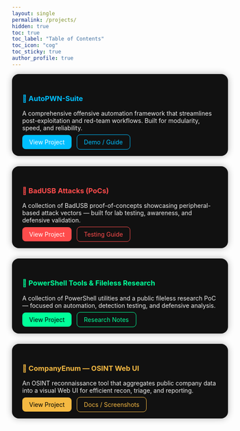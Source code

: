 ```yaml
---
layout: single
permalink: /projects/
hidden: true
toc: true
toc_label: "Table of Contents"
toc_icon: "cog"
toc_sticky: true
author_profile: true
---
```



<section class="projects" id="projects" style="display: grid; gap: 1.5rem; grid-template-columns: repeat(auto-fit, minmax(280px, 1fr));">
  <section class="projects" id="projects" style="display: grid; gap: 1.5rem; grid-template-columns: repeat(auto-fit, minmax(280px, 1fr));">

  <!-- AutoPWN-Suite -->
  <div class="project-card" style="background:#111; color:#eee; padding:1.5rem; border-radius:1rem; box-shadow:0 0 15px rgba(0,0,0,0.3);">
    <h3 style="color:#00bfff;">🔹 AutoPWN-Suite</h3>
    <p>A comprehensive offensive automation framework that streamlines post-exploitation and red-team workflows. Built for modularity, speed, and reliability.</p>
    <div class="buttons" style="margin-top:1rem;">
      <a href="https://github.com/GamehunterKaan/AutoPWN-Suite" target="_blank" style="padding:0.5rem 1rem; background:#00bfff; color:#fff; border-radius:0.5rem; text-decoration:none; margin-right:0.5rem;">View Project</a>
      <a href="<INSERT_DEMO_OR_GUIDE_LINK>" target="_blank" style="padding:0.5rem 1rem; border:1px solid #00bfff; color:#00bfff; border-radius:0.5rem; text-decoration:none;">Demo / Guide</a>
    </div>
  </div>

  <!-- BadUSB Attacks -->
  <div class="project-card" style="background:#111; color:#eee; padding:1.5rem; border-radius:1rem; box-shadow:0 0 15px rgba(0,0,0,0.3);">
    <h3 style="color:#ff4c4c;">🔹 BadUSB Attacks (PoCs)</h3>
    <p>A collection of BadUSB proof-of-concepts showcasing peripheral-based attack vectors — built for lab testing, awareness, and defensive validation.</p>
    <div class="buttons" style="margin-top:1rem;">
      <a href="<INSERT_BADUSB_OVERVIEW_PAGE>" target="_blank" style="padding:0.5rem 1rem; background:#ff4c4c; color:#fff; border-radius:0.5rem; text-decoration:none; margin-right:0.5rem;">View Project</a>
      <a href="<INSERT_SAFE_TESTING_GUIDE>" target="_blank" style="padding:0.5rem 1rem; border:1px solid #ff4c4c; color:#ff4c4c; border-radius:0.5rem; text-decoration:none;">Testing Guide</a>
    </div>
  </div>

  <!-- PowerShell Tools & Fileless Research -->
  <div class="project-card" style="background:#111; color:#eee; padding:1.5rem; border-radius:1rem; box-shadow:0 0 15px rgba(0,0,0,0.3);">
    <h3 style="color:#00ff99;">🔹 PowerShell Tools & Fileless Research</h3>
    <p>A collection of PowerShell utilities and a public fileless research PoC — focused on automation, detection testing, and defensive analysis.</p>
    <div class="buttons" style="margin-top:1rem;">
      <a href="<INSERT_POWERSHELL_COLLECTION_PAGE>" target="_blank" style="padding:0.5rem 1rem; background:#00ff99; color:#000; border-radius:0.5rem; text-decoration:none; margin-right:0.5rem;">View Project</a>
      <a href="<INSERT_DEFENSIVE_GUIDE_LINK>" target="_blank" style="padding:0.5rem 1rem; border:1px solid #00ff99; color:#00ff99; border-radius:0.5rem; text-decoration:none;">Research Notes</a>
    </div>
  </div>

  <!-- CompanyEnum -->
  <div class="project-card" style="background:#111; color:#eee; padding:1.5rem; border-radius:1rem; box-shadow:0 0 15px rgba(0,0,0,0.3);">
    <h3 style="color:#f5b942;">🔹 CompanyEnum — OSINT Web UI</h3>
    <p>An OSINT reconnaissance tool that aggregates public company data into a visual Web UI for efficient recon, triage, and reporting.</p>
    <div class="buttons" style="margin-top:1rem;">
      <a href="https://github.com/GamehunterKaan/CompanyEnum" target="_blank" style="padding:0.5rem 1rem; background:#f5b942; color:#000; border-radius:0.5rem; text-decoration:none; margin-right:0.5rem;">View Project</a>
      <a href="<INSERT_COMPANYENUM_DOCS_OR_SCREENSHOT_LINK>" target="_blank" style="padding:0.5rem 1rem; border:1px solid #f5b942; color:#f5b942; border-radius:0.5rem; text-decoration:none;">Docs / Screenshots</a>
    </div>
  </div>

</section>

</section>